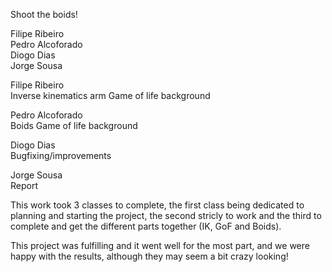 Shoot the boids!

Filipe Ribeiro  
Pedro Alcoforado  
Diogo Dias  
Jorge Sousa 

Filipe Ribeiro  
  Inverse kinematics arm
  Game of life background

Pedro Alcoforado   
  Boids
  Game of life background
  
Diogo Dias  
  Bugfixing/improvements
  
Jorge Sousa   
  Report
  
  This work took 3 classes to complete, the first class being dedicated to planning and starting the project, the second stricly to work and the third to complete and get the different parts together (IK, GoF and Boids).
 
  This project was fulfilling and it went well for the most part, and we were happy with the results, although they may seem a bit crazy looking!
  
